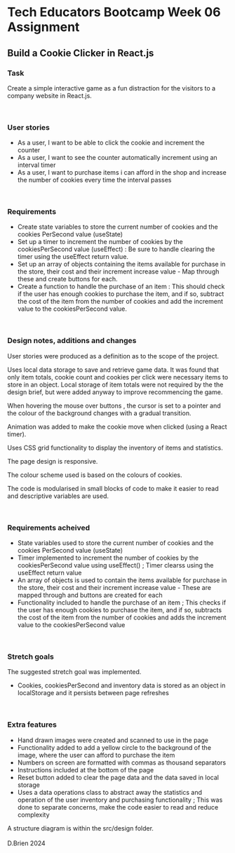 # Tech Educators Bootcamp Week 06 Assignment

## Build a Cookie Clicker in React.js

### Task

Create a simple interactive game as a fun distraction for the visitors to a company website in React.js.

<br>

### User stories

- As a user, I want to be able to click the cookie and increment the counter
- As a user, I want to see the counter automatically increment using an interval timer
- As a user, I want to purchase items i can afford in the shop and increase the number of cookies every time the interval passes
<br>

### Requirements  

- Create state variables to store the current number of cookies and the cookies PerSecond value (useState)
- Set up a timer to increment the number of cookies by the cookiesPerSecond value (useEffect) : Be sure to handle clearing the timer using the useEffect return value.
- Set up an array of objects containing the items available for purchase in the store, their cost and their increment increase value - Map through these and create buttons for each.
- Create a function to handle the purchase of an item : This should check if the user has enough cookies to purchase the item, and if so, subtract the cost of the item from the number of cookies and add the increment value to the cookiesPerSecond value.

<br>

### Design notes, additions and changes

User stories were produced as a definition as to the scope of the project.

Uses local data storage to save and retrieve game data. It was found that only item totals, cookie count and cookies per click were necessary items to store in an object. Local storage of item totals were not required by the the design brief, but were added anyway to improve recommencing the game. 

When hovering the mouse over buttons , the cursor is set to a pointer and the colour of the background changes with a gradual transition.  

Animation was added to make the cookie move when clicked (using a React timer).

Uses CSS grid functionality to display the inventory of items and statistics.

The page design is responsive.

The colour scheme used is based on the colours of cookies.

The code is modularised in small blocks of code to make it easier to read and descriptive variables are used. 

<br>

### Requirements acheived

- State variables used to store the current number of cookies and the cookies PerSecond value (useState)
- Timer implemented to increment the number of cookies by the cookiesPerSecond value using useEffect() ; Timer clearss using the useEffect return value
- An array of objects is used to contain the items available for purchase in the store, their cost and their increment increase value - These are mapped through and buttons are created for each
- Functionality included to handle the purchase of an item ; This checks if the user has enough cookies to purchase the item, and if so, subtracts the cost of the item from the number of cookies and adds the increment value to the cookiesPerSecond value
<br>

### Stretch goals

The suggested stretch goal was implemented.

- Cookies, cookiesPerSecond and inventory data is stored as an object in localStorage and it persists between page refreshes

<br>


### Extra features

- Hand drawn images were created and scanned to use in the page
- Functionality added to add a yellow circle to the background of the image, where the user can afford to purchase the item
- Numbers on screen are formatted with commas as thousand separators
- Instructions included at the bottom of the page
- Reset button added to clear the page data and the data saved in local storage
- Uses a data operations class to abstract away the statistics and operation of the user inventory and purchasing functionality ; This was done to separate concerns, make the code easier to read and reduce complexity

A structure diagram is within the src/design folder.
<br><br>
D.Brien 2024
